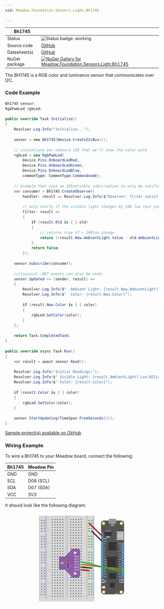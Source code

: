 ```yaml
---
uid: Meadow.Foundation.Sensors.Light.Bh1745

---
```


| Bh1745 | |
|--------|--------|
| Status | <img src="https://img.shields.io/badge/Working-brightgreen" style="width: auto; height: -webkit-fill-available;" alt="Status badge: working" /> |
| Source code | [GitHub](https://github.com/WildernessLabs/Meadow.Foundation/tree/main/Source/Meadow.Foundation.Peripherals/Sensors.Light.Bh1745) |
| Datasheet(s) | [GitHub](https://github.com/WildernessLabs/Meadow.Foundation/tree/main/Source/Meadow.Foundation.Peripherals/Sensors.Light.Bh1745/Datasheet) |
| NuGet package | <a href="https://www.nuget.org/packages/Meadow.Foundation.Sensors.Light.Bh1745/" target="_blank"><img src="https://img.shields.io/nuget/v/Meadow.Foundation.Sensors.Light.Bh1745.svg?label=Meadow.Foundation.Sensors.Light.Bh1745" alt="NuGet Gallery for Meadow.Foundation.Sensors.Light.Bh1745" /></a> |

The BH1745 is a RGB color and luminance sensor that communicates over I2C.

### Code Example

```csharp
Bh1745 sensor;
RgbPwmLed rgbLed;

public override Task Initialize()
{
    Resolver.Log.Info("Initialize...");

    sensor = new Bh1745(Device.CreateI2cBus());

    // instantiate our onboard LED that we'll show the color with
    rgbLed = new RgbPwmLed(
        Device.Pins.OnboardLedRed,
        Device.Pins.OnboardLedGreen,
        Device.Pins.OnboardLedBlue,
        commonType: CommonType.CommonAnode);

    // Example that uses an IObservable subscription to only be notified
    var consumer = Bh1745.CreateObserver(
        handler: result => Resolver.Log.Info($"Observer: filter satisfied: {result.New.AmbientLight?.Lux:N2}Lux, old: {result.Old?.AmbientLight?.Lux:N2}Lux"),

        // only notify if the visible light changes by 100 lux (put your hand over the sensor to trigger)
        filter: result =>
        {
            if (result.Old is { } old)
            {
                // returns true if > 100lux change
                return ((result.New.AmbientLight.Value - old.AmbientLight.Value).Abs().Lux > 100);
            }
            return false;
        });

    sensor.Subscribe(consumer);

    //classical .NET events can also be used:
    sensor.Updated += (sender, result) =>
    {
        Resolver.Log.Info($"  Ambient Light: {result.New.AmbientLight?.Lux:N2}Lux");
        Resolver.Log.Info($"  Color: {result.New.Color}");

        if (result.New.Color is { } color)
        {
            rgbLed.SetColor(color);
        }
    };

    return Task.CompletedTask;
}

public override async Task Run()
{
    var result = await sensor.Read();

    Resolver.Log.Info("Initial Readings:");
    Resolver.Log.Info($" Visible Light: {result.AmbientLight?.Lux:N2}Lux");
    Resolver.Log.Info($" Color: {result.Color}");

    if (result.Color is { } color)
    {
        rgbLed.SetColor(color);
    }

    sensor.StartUpdating(TimeSpan.FromSeconds(1));
}

```

[Sample project(s) available on GitHub](https://github.com/WildernessLabs/Meadow.Foundation/tree/main/Source/Meadow.Foundation.Peripherals/Sensors.Light.Bh1745/Samples/Bh1745_Sample)

### Wiring Example

To wire a Bh1745 to your Meadow board, connect the following:

| Bh1745  | Meadow Pin  |
|---------|-------------|
| GND     | GND         |
| SCL     | D08 (SCL)   |
| SDA     | D07 (SDA)   |
| VCC     | 3V3         |

It should look like the following diagram:

<img src="../../API_Assets/Meadow.Foundation.Sensors.Light.Bh1745/Bh1745_Frizzing.png" 
    style="width: 60%; display: block; margin-left: auto; margin-right: auto;" />




